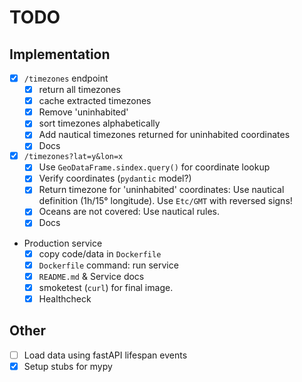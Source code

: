 # TODO

## Implementation

- [x] `/timezones` endpoint
    - [x] return all timezones
    - [x] cache extracted timezones
    - [x] Remove 'uninhabited'
    - [x] sort timezones alphabetically
    - [x] Add nautical timezones returned for uninhabited coordinates
    - [x] Docs
- [x] `/timezones?lat=y&lon=x`
    - [x] Use `GeoDataFrame.sindex.query()` for coordinate lookup
    - [x] Verify coordinates (`pydantic` model?)
    - [x] Return timezone for 'uninhabited' coordinates: Use nautical definition (1h/15° longitude). Use `Etc/GMT` with reversed signs!
    - [x] Oceans are not covered: Use nautical rules.
    - [x] Docs
- Production service
    - [x] copy code/data in `Dockerfile`
    - [x] `Dockerfile` command: run service
    - [x] `README.md` & Service docs
    - [x] smoketest (`curl`) for final image.
    - [x] Healthcheck

## Other
- [ ] Load data using fastAPI lifespan events
- [x] Setup stubs for mypy
